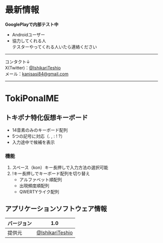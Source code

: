 # 最新情報
**GooglePlayで内部テスト中**
- Androidユーザー
- 協力してくれる人  
テスターやってくれる人いたら連絡ください
---
  
コンタクト↓  
X(Twitter)：[@IshikariTeshio](https://x.com/IshikariTeshio)  
メール：kanisasi84@gmail.com  

---

# TokiPonaIME
## トキポナ特化仮想キーボード
- 14音素のみのキーボード配列
- 5つの記号に対応（. , : ! ?）
- 入力途中で候補を表示
### 機能
1. スペース（kon）キー長押しで入力方法の選択可能
2. !キー長押しでキーボード配列を切り替え
	- アルファベット順配列
	- 出現頻度順配列
	- QWERTYライク配列
## アプリケーションソフトウェア情報
| バージョン | 1.0|
|-|-|
| 提供元   | [@IshikariTeshio](https://x.com/IshikariTeshio) |

